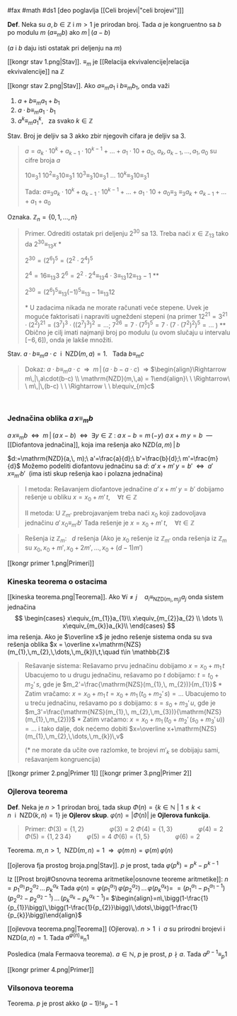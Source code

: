 #fax #math #ds1 [deo poglavlja [[Celi brojevi|"celi brojevi"]]] 
$\:$

**Def**. Neka su $a,\,b\in \mathbb{Z}$ i $m> 1$ je prirodan broj. Tada $a$ je kongruentno sa $b$ po modulu $m$ ($a\equiv_{m} b$) ako $m\,|\,(a-b)$

($a$ i $b$ daju isti ostatak pri deljenju na $m$)

[[kongr stav 1.png|Stav]]. $\equiv_{m}$ je [[Relacija ekvivalencije|relacija ekvivalencije]] na $\mathbb{Z}$

[[kongr stav 2.png|Stav]]. Ako $a\equiv_{m}a_{1}$ i $b\equiv_{m}b_{1}$, onda važi
1) $a+b\equiv_{m}a_{1}+b_{1}$
2) $a\cdot b \equiv_{m} a_{1}\cdot b_{1}$
3) $a^{k} \equiv_{m} a_{1}^{k}$, $\:$ za svako $k\in \mathbb{Z}$

Stav. Broj je deljiv sa 3 akko zbir njegovih cifara je deljiv sa 3.
> $a = a_{k}\cdot10^{k} + a_{k-1}\cdot10^{k-1} +\dots+a_{1}\cdot10 +a_{0}$,
> $a_{k},\,a_{k-1},\,\dots,\,a_{1},\,a_{0}$ su cifre broja $a$
> 
> $10\equiv_{3}1$
> $10^{2}\equiv_{3}10\equiv_{3}1$
> $10^{3}\equiv_{3}10\equiv_{3}1$
> $\dots$
> $10^{k}\equiv_{3}10\equiv_{3}1$
> 
> Tada: $a\equiv_{3}a_{k}\cdot10^{k} + a_{k-1}\cdot10^{k-1} +\dots+a_{1}\cdot10 +a_{0}\equiv_{3}$
> $\equiv_{3}a_{k} + a_{k-1} +\dots+a_{1} +a_{0}$

Oznaka. $\mathbb{Z}_{n} = \{ 0,\,1,\,\dots,\,n \}$

> Primer. Odrediti ostatak pri deljenju $2^{30}$ sa $13$.
> Treba naći $x\in\mathbb{Z}_{13}$ tako da $2^{30}\equiv_{13}x$ *
> 
> $2^{30} = \big(2^{6}\big)^{5} = \big(2^{2}\cdot2^{4}\big)^{5}$
> 
> $2^4 = 16 \equiv_{13}3$
> $2^6 = 2^{2}\cdot2^{4} \equiv_{13}4\cdot3\equiv_{13}12\equiv_{13}-1$ **
> 
> $2^{30}= \big(2^{6}\big)^{5} \equiv_{13} (-1)^{5}\equiv_{13}-1\equiv_{13}12$ 
> 
> \* U zadacima nikada ne morate računati veće stepene. Uvek je moguće faktorisati i napraviti ugneždeni stepeni (na primer $12^{21} = 3^{21}\cdot\big(2^{2}\big)^{21}=\big(3^{7}\big)^{3} \cdot\bigg(\big(2^{7}\big)^{3}\bigg)^{2} =\dots$; $7^{26} = 7\cdot\big(7^{5}\big)^{5}=7\cdot\Big(7\cdot\big(7^{2}\big)^{2}\Big)^{5}=\dots$ )
> \** Obično je cilj imati najmanji broj po modulu (u ovom slučaju u intervalu $[-6,\, 6]$), onda je lakše množiti.

Stav. $a\cdot b\equiv_{m}a \cdot c\:$ i $\:\mathrm{NZD}(m,\,a)= 1$. $\:$ Tada $b\equiv_{m}c$
>Dokaz:
>$a\cdot b\equiv_{m}a \cdot c\ \ \Rightarrow\ \ m\,|\,(a\cdot b-a\cdot c)\ \ \Rightarrow$
>$\begin{align}\Rightarrow m\,|\,a\cdot(b-c) \\ \mathrm{NZD}(m,\,a) = 1\end{align}\ \ \Rightarrow\ \ m\,|\,(b-c) \ \ \Rightarrow \ \ b\equiv_{m}c$

$\:$
### Jednačina oblika $a\,x\equiv_{m}b$
$a\,x\equiv_{m}b\ \ \Leftrightarrow\ \ m\,|\,(a\,x-b) \ \ \Leftrightarrow\ \ \exists y\in \mathbb{Z}\ : \ a\,x-b=m\,(-y)$
$a\,x+m\,y=b\:$ — [[Diofantova jednačina]], koja ima rešenja ako $\mathrm{NZD}(a,\,m)\,|\,b$

$d:=\mathrm{NZD}(a,\, m);\ a'=\frac{a}{d};\ b'=\frac{b}{d};\ m'=\frac{m}{d}$
Možemo podeliti diofantovu jednačinu sa $d$:
$a'\,x+m'\,y=b'\ \ \Leftrightarrow\ \ a'\,x\equiv_{m'}b'\:$ (ima isti skup rešenja kao i polazna jednačina)
>I metoda:
>Rešavanjem diofantove jednačine $a'\,x+m'\,y=b'$ dobijamo rešenje u obliku $x = x_{0}+m'\,t,\quad \forall t\in \mathbb{Z}$
>
> II metoda:
> U $\mathbb{Z}_{m'}$ prebrojavanjem treba naći $x_0$ koji zadovoljava jednačinu $a'\,x_{0}\equiv_{m'}b'$
> Tada rešenje je $x = x_{0}+m'\,t,\quad\forall t\in \mathbb{Z}$

>Rešenja iz $\mathbb{Z}_{m}$: $\ \ d$ rešenja
>(Ako je $x_0$  rešenje iz $\mathbb{Z}_{m'}$ onda rešenja iz $\mathbb{Z}_{m}$ su
>$x_{0},\,x_{0}+m',\,x_{0}+2m',\,\dots,\,x_{0}+(d-1)m'$)

[[kongr primer 1.png|Primeri]]

### Kineska teorema o ostacima
[[kineska teorema.png|Teorema]]. Ako $\forall i\ne j\quad a_{i} \equiv_{\mathrm{NZD}(m_{i},\,m_{j})}a_{j}$ onda sistem jednačina 
$$
\begin{cases} x\equiv_{m_{1}}a_{1}\\
x\equiv_{m_{2}}a_{2} \\
\dots \\
x\equiv_{m_{k}}a_{k}\\ \end{cases}
$$ 
ima rešenja.
Ako je $\overline x$ je jedno rešenje sistema onda su sva rešenja oblika $x = \overline x+\mathrm{NZS}(m_{1},\,m_{2},\,\dots,\,m_{k})\,t,\quad t\in \mathbb{Z}$
>Rešavanje sistema:
>Rešavamo prvu jednačinu dobijamo $x = x_{0}+m_{1}\,t$
>Ubacujemo to u drugu jednačinu, rešavamo po $t$ dobijamo: $t = t_0+m_{2}'\,s$, gde je $m_2'=\frac{\mathrm{NZS}(m_{1},\, m_{2})}{m_{1}}$ \*
>Zatim vračamo: $x = x_{0}+m_{1}\,t = x_{0}+m_{1}\,(t_0+m_{2}'\,s)=\dots$
>Ubacujemo to u treću jednačinu, rešavamo po $s$ dobijamo: $s = s_0+m_{3}'\,u$, gde je $m_3'=\frac{\mathrm{NZS}(m_{1},\, m_{2},\,m_{3})}{\mathrm{NZS}(m_{1},\,m_{2})}$ \*
>Zatim vračamo: $x = x_{0}+m_{1}\,(t_0+m_{2}'\,(s_0+m_{3}'\,u))=\dots$
>i tako dalje, dok nećemo dobiti
>$x=\overline x+\mathrm{NZS}(m_{1},\,m_{2},\,\dots,\,m_{k})\,v$
>
>(\* ne morate da učite ove razlomke, te brojevi $m'_{k}$ se dobijaju sami, rešavanjem kongruencija)

[[kongr primer 2.png|Primer 1]]
[[kongr primer 3.png|Primer 2]] 

### Ojlerova teorema
**Def**. Neka je $n>1$ prirodan broj, tada skup $\Phi(n)=\{ k\in \mathbb{N}\ | \ 1\leqslant k< n \ \ \mathrm{i}\ \ \mathrm{NZD}(k,\,n)=1\}$ je **Ojlerov skup**.
$\varphi (n) = |\Phi(n)|$ je **Ojlerova funkcija**.
>Primer:
>$\Phi(3) = \{ 1,\,2 \}\quad\quad\quad\ \ \varphi(3)=2$
>$\Phi(4) = \{ 1,\,3 \}\quad\quad\quad\ \ \varphi(4)=2$
>$\Phi(5) = \{ 1,\,2\,3\,4 \}\quad\quad\,\varphi(5)=4$
>$\Phi(6) = \{ 1,\,5 \}\quad\quad\quad\ \ \varphi(6)=2$

Teorema. $m,\,n>1,\ \ \mathrm{NZD}(m,\,n)=1\ \ \Rightarrow\ \ \varphi(m\,n)=\varphi(m)\,\varphi(n)$


[[ojlerova fja prostog broja.png|Stav]]. $p$ je prost, tada $\varphi(p^{k})=p^{k}-p^{k-1}$

Iz [[Prost broj#Osnovna teorema aritmetike|osnovne teoreme aritmetike]]: $n = p_{1}^{\alpha_{1}}\,p_{2}^{\alpha_{2}}\,\dots\,p_{k}^{\alpha_{k}}$
Tada $\varphi(n)=\varphi(p_{1}^{\alpha_{1}})\,\varphi(p_{2}^{\alpha_{2}})\,\dots\,\varphi(p_{k}^{\alpha_{k}})=$
$= (p_{1}^{\alpha_{1}}-p_{1}^{\alpha_{1}-1})\,(p_{2}^{\alpha_{2}}-p_{2}^{\alpha_{2}-1})\,\dots\,(p_{k}^{\alpha_{k}}-p_{k}^{\alpha_{k}-1})=$
$\begin{align}=n\,\bigg(1-\frac{1}{p_{1}}\bigg)\,\bigg(1-\frac{1}{p_{2}}\bigg)\,\dots\,\bigg(1-\frac{1}{p_{k}}\bigg)\end{align}$

[[ojlevova teorema.png|Teorema]] (Ojlerova). $n > 1\:$ i $\:a$ su prirodni brojevi i $\mathrm{NZD}(a,\,n)=1$.
Tada $a^{\varphi(n)}\equiv_{n}1$

Posledica (mala Fermaova teorema). $a\in \mathbb{N}$,$\ p$ je prost, $p\nmid a$. 
Tada $a^{p-1}\equiv_{p}1$

[[kongr primer 4.png|Primer]]

### Vilsonova teorema
Teorema. $p$ je prost akko $(p-1)!\equiv_{p}-1$
